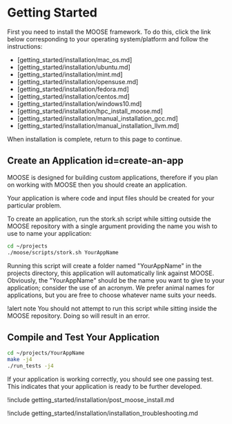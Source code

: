 
# Getting Started

First you need to install the MOOSE framework. To do this, click the link below corresponding to
your operating system/platform and follow the instructions:

- [getting_started/installation/mac_os.md]
- [getting_started/installation/ubuntu.md]
- [getting_started/installation/mint.md]
- [getting_started/installation/opensuse.md]
- [getting_started/installation/fedora.md]
- [getting_started/installation/centos.md]
- [getting_started/installation/windows10.md]
- [getting_started/installation/hpc_install_moose.md]
- [getting_started/installation/manual_installation_gcc.md]
- [getting_started/installation/manual_installation_llvm.md]

When installation is complete, return to this page to continue.

## Create an Application id=create-an-app

MOOSE is designed for building custom applications, therefore if you plan on working with MOOSE
then you should create an application.

Your application is where code and input files should be created for your particular problem.

To create an application, run the stork.sh script while sitting outside the MOOSE repository with a single argument providing the name you wish to use to name your application:

```bash
cd ~/projects
./moose/scripts/stork.sh YourAppName
```

Running this script will create a folder named "YourAppName" in the projects directory, this application will automatically link against MOOSE. Obviously, the "YourAppName" should be the name you want to give to your application; consider the use of an acronym. We prefer animal names for applications, but you are free to choose whatever name suits your needs.

!alert note
You should not attempt to run this script while sitting inside the MOOSE repository. Doing so will result in an error.

## Compile and Test Your Application

```bash
cd ~/projects/YourAppName
make -j4
./run_tests -j4
```

If your application is working correctly, you should see one passing test. This indicates that  your application is ready to be further developed.

!include getting_started/installation/post_moose_install.md

!include getting_started/installation/installation_troubleshooting.md
